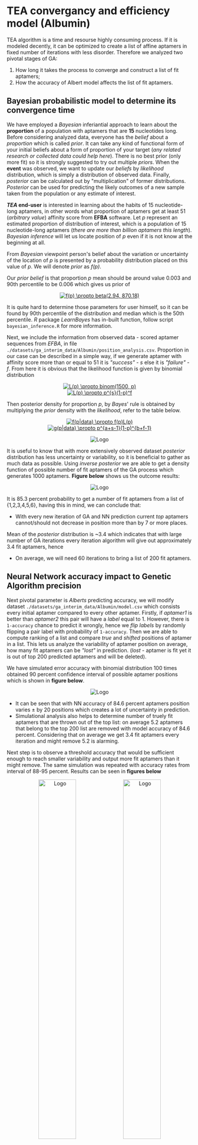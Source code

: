 #  TEA convergancy and efficiency model (Albumin)

TEA algorithm is a time and resourse highly consuming process. If it is modeled decently, it can be optimized to create a list of affine aptamers in fixed number of iterations with less disorder. Therefore we analyzed two pivotal stages of GA:
1. How long it takes the process to converge and construct a list of fit aptamers;
2. How the accuracy of Albert model affects the list of fit aptamers.

## Bayesian probabilistic model to determine its convergence time

We have employed a *Bayesian* inferiantial approach to learn about the **proportion** of a population with aptamers that are **15** nucleotides long. Before considering analyzed data, everyone has the *belief* about a
*proportion* which is called *prior*. It can take any kind of functional form of your initial beliefs about a form of proportion of your target (*any related research or collected data could help here*). There is no best prior (only more fit) so it is strongly suggested to try out multiple *priors*. When the **event** was observed, we want to update our *beliefs* by *likelihood* distribution, which is simply a distribution of observed data. Finally, *posterior* can be calculated out by "multiplication" of former distributions. *Posterior* can be used for predicting the likely outcomes of a new sample taken from the population or any estimate of interest.

***TEA* end-user** is interested in learning about the habits of 15 nucleotide-long aptamers, in other words what proportion of aptamers get at least 51 (*arbitrary value*) affinity score from **EFBA** software. Let *p* represent an estimated proportion of distribution of interest, which is a population of 15 nucleotide-long aptamers (*there are more than billion aptamers this length*). *Bayesian inference* will let us locate position of *p* even if it is not know at the beginning at all. 

From *Bayesian* viewpoint person's belief about the variation or uncertainty of the location of *p* is presented by a probability distribution placed on this value of *p*. We will denote *prior* as *f(p)*.

Our *prior belief* is that proportion *p* mean should be around value 0.003 and 90th percentile to be 0.006 which gives us prior of 

<div style="text-align:center">    
  <a href="https://www.codecogs.com/eqnedit.php?latex=f(p)&space;\propto&space;beta(2.94,&space;870.18)" target="_blank"><img src="https://latex.codecogs.com/gif.latex?f(p)&space;\propto&space;beta(2.94,&space;870.18)" title="f(p) \propto beta(2.94, 870.18)" /></a>
  <!-- more links here -->
</div>


 It is quite hard to determine those parameters for user himself, so it can be found by 90th percentile of the distribution and median which is the 50th percentile. *R* package *LearnBayes* has in-built function, follow script `bayesian_inference.R` for more information.

Next, we include the information from observed data - scored aptamer sequences from *EFBA*, in file `./datasets/ga_interim_data/Albumin/position_analysis.csv`. Proportion in our case can be described in a simple way, if we generate aptamer with affinity score more than or equal to 51 it is *"success"* - *s* else it is *"failure"* - *f*. From here it is obvious that the likelihood function is given by binomial distribution

<div style="text-align:center">    
  <a href="https://www.codecogs.com/eqnedit.php?latex=L(p)&space;\propto&space;binom(1500,&space;p)" target="_blank"><img src="https://latex.codecogs.com/gif.latex?L(p)&space;\propto&space;binom(1500,&space;p)" title="L(p) \propto binom(1500, p)" /></a>
  <!-- more links here -->
</div>

<div style="text-align:center">    
  <a href="https://www.codecogs.com/eqnedit.php?latex=L(p)&space;\propto&space;p^{s}(1-p)^f" target="_blank"><img src="https://latex.codecogs.com/gif.latex?L(p)&space;\propto&space;p^{s}(1-p)^f" title="L(p) \propto p^{s}(1-p)^f" /></a>
  <!-- more links here -->
</div>




Then posterior density for proportion *p*, by *Bayes*' rule is obtained by multiplying the *prior* density with the *likelihood*, refer to the table below.


<div style="text-align:center">    
  <a href="https://www.codecogs.com/eqnedit.php?latex=f(p|data)&space;\propto&space;f(p)L(p)" target="_blank"><img src="https://latex.codecogs.com/gif.latex?f(p|data)&space;\propto&space;f(p)L(p)" title="f(p|data) \propto f(p)L(p)" /></a>
</div>

<div style="text-align:center">    
  <a href="https://www.codecogs.com/eqnedit.php?latex=f(p|data)&space;\propto&space;p^{a&plus;s-1}(1-p)^{b&plus;f-1}" target="_blank"><img src="https://latex.codecogs.com/gif.latex?f(p|data)&space;\propto&space;p^{a&plus;s-1}(1-p)^{b&plus;f-1}" title="g(p|data) \propto p^{a+s-1}(1-p)^{b+f-1}" /></a>
</div>

<p align="center">
  <img src="./../images/posterior_Albumin.png" alt="Logo" width="" height="">
</p>

It is useful to know that with more extensively observed dataset *posterior* distribution has less uncertainty or variability, so it is beneficial to gather as much data as possible. Using *inverse posterior* we are able to get a density function of possible number of fit aptamers of the GA process which generates 1000 aptamers. **Figure below** shows us the outcome results:

<p align="center">
  <img src="./../images/aptamers_Albumin.png" alt="Logo" width="" height="">
</p>

It is 85.3 percent probability to get a number of fit aptamers from a list of {1,2,3,4,5,6}, having this in mind, we can conclude that:

  - With every new iteration of GA and NN prediction current *top* aptamers cannot/should not decrease in position more than by 7 or more places.

Mean of the *posterior* distribution is ~3.4 which indicates that with large number of GA iterations every iteration algorithm will give out approximately 3.4 fit aptamers, hence
  - On average, we will need 60 iterations to bring a list of 200 fit aptamers.


##  Neural Network accuracy impact to Genetic Algorithm precision

Next pivotal parameter is *Alberts* predicting accuracy, we will modify dataset `./datasets/ga_interim_data/Albumin/model.csv` which consists every initial aptamer compared to every other aptamer. Firstly, if *aptamer1* is better than *aptamer2* this pair will have a *label* equal to 1. However, there is `1-accuracy` chance to predict it wrongly, hence we *flip* *labels* by randomly flipping a pair label with probability of `1-accuracy`. Then we are able to compute ranking of a list and compare *true* and *shifted* positions of aptamer in a list. This lets us analyze the variability of aptamer position on average, how many fit aptamers can be *"lost"* in prediction. (*lost* - aptamer is fit yet it is out of top 200 predicted aptamers and will be deleted).

We have simulated error accuracy with binomial distribution 100 times obtained 90 percent confidence interval of possible aptamer positions which is shown in **figure below**.

<p align="center">
  <img src="./../images/true_error_albumin.png" alt="Logo" width="" height="">
</p>

- It can be seen that with NN accuracy of 84.6 percent aptamers position varies &#177; by 20 positions which creates a lot of uncertainty in prediction. 
- Simulational analysis also helps to determine number of truely fit aptamers that are thrown out of the top list: on average 5.2 aptamers that belong to the top 200 list are removed with model accuracy of 84.6 percent. Considering that on average we get 3.4 fit aptamers every iteration and might remove 5.2 is alarming.

Next step is to observe a threshold accuracy that would be sufficient enough to reach smaller variability and output more fit aptamers than it might remove. The same simulation was repeated with accuracy rates from interval of 88-95 percent. Results can be seen in **figures below**

<p align="center">
  <img src="./../images/aptamer_left_albumin.png" alt="Logo" width="45%" height="50%">
  <img src="./../images/aptamer_variability_albumin.png" alt="Logo" width="45%" height="50%">
</p>

##  Conclusion
To have a *stable* aptamer generating process we have to accomplish model with error rate of at most 6%, also this model has pretty good stability - standard deviation of 8 indicates that with probability of 95.4% our predicted position will be in *true_position* &pm; 16 places range. However even model satisfies accuracy condition (it deletes less possible fit aptamers than generates) should be analyzed for a long term steadiness which includes multiple iteration stability and what is the maximum efficiency of this kind of model to generate at least mayority of fit aptamers in *top* list.




